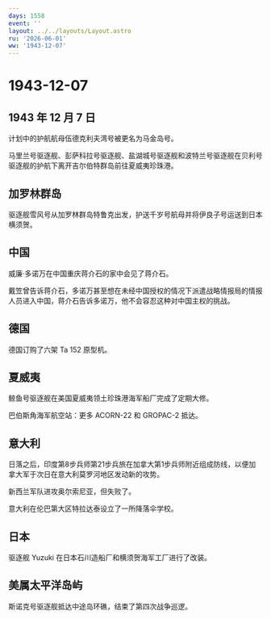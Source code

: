 ```yaml
---
days: 1558
event: ''
layout: ../../layouts/Layout.astro
ru: '2026-06-01'
ww: '1943-12-07'
---
```


# 1943-12-07

## 1943 年 12 月 7 日

计划中的护航航母伍德克利夫湾号被更名为马金岛号。

马里兰号驱逐舰、彭萨科拉号驱逐舰、盐湖城号驱逐舰和波特兰号驱逐舰在贝利号驱逐舰的护航下离开吉尔伯特群岛前往夏威夷珍珠港。

## 加罗林群岛

驱逐舰雪风号从加罗林群岛特鲁克出发，护送千岁号航母并将伊良子号运送到日本横须贺。

## 中国

威廉·多诺万在中国重庆蒋介石的家中会见了蒋介石。

戴笠曾告诉蒋介石，多诺万甚至想在未经中国授权的情况下派遣战略情报局的情报人员进入中国，蒋介石告诉多诺万，他不会容忍这种对中国主权的挑战。

## 德国

德国订购了六架 Ta 152 原型机。

## 夏威夷

鲸鱼号驱逐舰在美国夏威夷领土珍珠港海军船厂完成了定期大修。

巴伯斯角海军航空站：更多 ACORN-22 和 GROPAC-2 抵达。

## 意大利

日落之后，印度第8步兵师第21步兵旅在加拿大第1步兵师附近组成防线，以便加拿大军于次日在意大利莫罗河地区发动新的攻势。

新西兰军队进攻奥尔索尼亚，但失败了。

意大利在伦巴第大区特拉达泰设立了一所降落伞学校。

## 日本

驱逐舰 Yuzuki 在日本石川造船厂和横须贺海军工厂进行了改装。

## 美属太平洋岛屿

斯诺克号驱逐舰抵达中途岛环礁，结束了第四次战争巡逻。